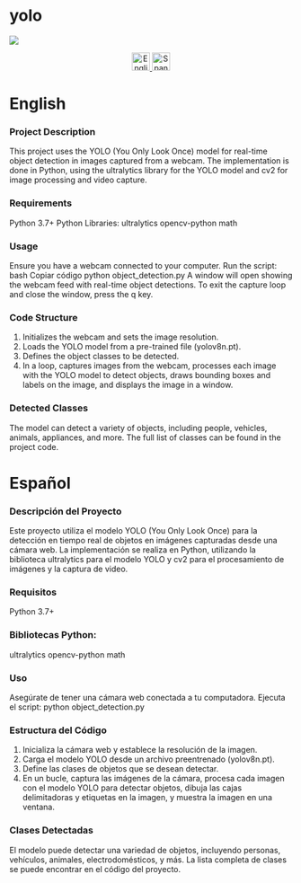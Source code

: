 # yolo
![](yolo_pet.png)
<p align="center">
  <a href="#english">
    <img src="https://raw.githubusercontent.com/lipis/flag-icon-css/master/flags/4x3/gb.svg" alt="English" width="32" height="32">
  </a>
  <a href="#spanish">
    <img src="https://raw.githubusercontent.com/lipis/flag-icon-css/master/flags/4x3/es.svg" alt="Spanish" width="32" height="32">
  </a>
</p>

# English
### Project Description
This project uses the YOLO (You Only Look Once) model for real-time object detection in images captured from a webcam. The implementation is done in Python, using the ultralytics library for the YOLO model and cv2 for image processing and video capture.

### Requirements
Python 3.7+
Python Libraries:
ultralytics
opencv-python
math
### Usage
Ensure you have a webcam connected to your computer.
Run the script:
bash
Copiar código
python object_detection.py
A window will open showing the webcam feed with real-time object detections. To exit the capture loop and close the window, press the q key.
### Code Structure
1. Initializes the webcam and sets the image resolution.
2. Loads the YOLO model from a pre-trained file (yolov8n.pt).
3. Defines the object classes to be detected.
4. In a loop, captures images from the webcam, processes each image with the YOLO model to detect objects, draws bounding boxes and labels on the image, and displays the image in a window.
### Detected Classes
The model can detect a variety of objects, including people, vehicles, animals, appliances, and more. The full list of classes can be found in the project code.

# Español
### Descripción del Proyecto
Este proyecto utiliza el modelo YOLO (You Only Look Once) para la detección en tiempo real de objetos en imágenes capturadas desde una cámara web. La implementación se realiza en Python, utilizando la biblioteca ultralytics para el modelo YOLO y cv2 para el procesamiento de imágenes y la captura de video.

### Requisitos
Python 3.7+
### Bibliotecas Python:
ultralytics
opencv-python
math
### Uso
Asegúrate de tener una cámara web conectada a tu computadora.
Ejecuta el script: python object_detection.py
### Estructura del Código
1. Inicializa la cámara web y establece la resolución de la imagen.
2. Carga el modelo YOLO desde un archivo preentrenado (yolov8n.pt).
3. Define las clases de objetos que se desean detectar.
4. En un bucle, captura las imágenes de la cámara, procesa cada imagen con el modelo YOLO para detectar objetos, dibuja las cajas delimitadoras y etiquetas en la imagen, y muestra la imagen en una ventana.
### Clases Detectadas
El modelo puede detectar una variedad de objetos, incluyendo personas, vehículos, animales, electrodomésticos, y más. La lista completa de clases se puede encontrar en el código del proyecto.
